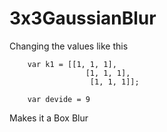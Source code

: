 # 3x3GaussianBlur

Changing the values like this
```
    var k1 = [[1, 1, 1],
		         [1, 1, 1],
		          [1, 1, 1]];

    var devide = 9
```
Makes it a Box Blur
